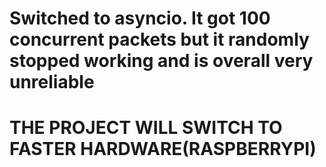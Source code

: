 # Switched to asyncio. It got 100 concurrent packets but it randomly stopped working and is overall very unreliable

# THE PROJECT WILL SWITCH TO FASTER HARDWARE(RASPBERRYPI)
